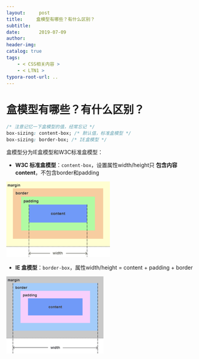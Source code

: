 ```yaml
---
layout:     post
title:     盒模型有哪些？有什么区别？
subtitle:  
date:       2019-07-09
author:     
header-img: 
catalog: true
tags:
    - < CSS相关内容 >
    - < LTN1 >
typora-root-url: ..
---
```




# 盒模型有哪些？有什么区别？

```css
/* 注意记忆一下盒模型的值，经常忘记 */
box-sizing: content-box; /* 默认值，标准盒模型 */
box-sizing: border-box; /* IE盒模型 */
```

盒模型分为IE盒模型和W3C标准盒模型：

- **W3C 标准盒模型**：`content-box`，设置属性width/height只 **包含内容content**，不包含border和padding

<img src="/../img/assets_2019/image-20210619145623877.png" alt="image-20210619145623877" style="zoom:35%;" />

- **IE 盒模型**：`border-box`，属性width/height = content + padding + border

<img src="/../img/assets_2019/image-20210619145708455.png" alt="image-20210619145708455" style="zoom:33%;" />



